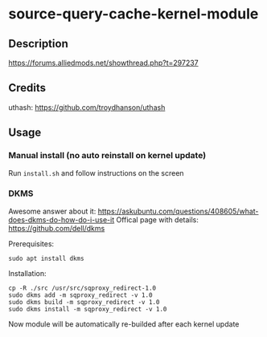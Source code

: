 # source-query-cache-kernel-module


## Description

https://forums.alliedmods.net/showthread.php?t=297237


## Credits

uthash: https://github.com/troydhanson/uthash

## Usage

### Manual install (no auto reinstall on kernel update)

Run `install.sh` and follow instructions on the screen


### DKMS

Awesome answer about it: https://askubuntu.com/questions/408605/what-does-dkms-do-how-do-i-use-it
Offical page with details: https://github.com/dell/dkms

Prerequisites:

    sudo apt install dkms

Installation:

    cp -R ./src /usr/src/sqproxy_redirect-1.0
    sudo dkms add -m sqproxy_redirect -v 1.0
    sudo dkms build -m sqproxy_redirect -v 1.0
    sudo dkms install -m sqproxy_redirect -v 1.0

Now module will be automatically re-builded after each kernel update
